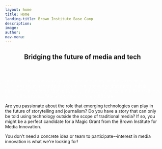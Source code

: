 ```yaml
---
layout: home
title: Home
landing-title: Brown Institute Base Camp
description:
image:
author:
nav-menu:
---
```


<style>
	a:hover,
	input[type="reset"]:hover {
		text-decoration: none;
		color: rgba(255,127,80, .6) !important;
	}
	#header .logo:hover strong,
	input[type="submit"].special:hover,
	a.icon.alt:hover:before {
    background-color: rgba(255,127,80, .6) !important;
	}
	.button:hover,
	input[type="reset"]:hover { box-shadow: inset 0 0 0 2px rgba(255,127,80, .6); }
</style>


<!-- One -->
<!-- {#% include tiles.html %#} -->

<!-- Two -->
<section id="one" class="col-md-6">
	<div class="inner">
		<header class="major">
			<h2>Bridging the future of media and tech</h2>
		</header>
		<p>
		<strong style="color: rgba(255,255,255,.4)">At Base Camp, you will work in interdisciplinary, bicoastal teams to develop new ideas and plans for media innovation that may result in Magic Grant projects. Brown Fellows, industry experts and faculty will be on hand to provide feedback, support and guidance.</strong>
		</p>
		<p>
		Are you passionate about the role that emerging technologies can play in the future of storytelling and journalism? Do you have a story that can only be told using technology outside the scope of traditional media? If so, you might be a perfect candidate for a Magic Grant from the Brown Institute for Media Innovation.
		</p>
		<p>
		You don't need a concrete idea or team to participate--interest in media innovation is what we're looking for!
		</p>
	</div>
</section>
